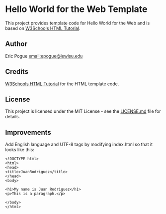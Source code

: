 # Hello World for the Web Template
This project provides template code for Hello World for the Web and is based on 
[W3Schools HTML Tutorial](https://www.w3schools.com/html/). 

## Author
Eric Pogue [email:epogue@lewisu.edu](mailto:epogue@lewisu.edu)

## Credits
[W3Schools HTML Tutorial](https://www.w3schools.com/html/) for the HTML template code.

## License
This project is licensed under the MIT License - see the [LICENSE.md](LICENSE) file for details.

## Improvements
Add English language and UTF-8 tags by modifying index.html so that it looks like this:
```
<!DOCTYPE html>
<html>
<head>
<title>JuanRodriguez</title>
</head>
<body>

<h1>My name is Juan Rodriguez</h1>
<p>This is a paragraph.</p>

</body>
</html>
```
